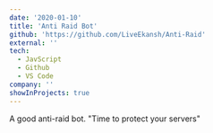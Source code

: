 ```yaml
---
date: '2020-01-10'
title: 'Anti Raid Bot'
github: 'https://github.com/LiveEkansh/Anti-Raid'
external: ''
tech:
  - JavScript
  - Github
  - VS Code
company: ''
showInProjects: true
---
```


A good anti-raid bot. "Time to protect your servers"

